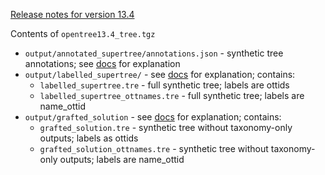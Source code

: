 [Release notes for version 13.4](https://github.com/OpenTreeOfLife/germinator/blob/master/doc/ot-synthesis-v13.4.md)

Contents of `opentree13.4_tree.tgz`
* `output/annotated_supertree/annotations.json` - synthetic tree annotations; see [docs](http://files.opentreeoflife.org/synthesis/opentree13.4output/annotated_supertree/index.html) for explanation
* `output/labelled_supertree/` - see [docs](http://files.opentreeoflife.org/synthesis/opentree13.4/output/labelled_supertree/index.html) for explanation; contains:
   * `labelled_supertree.tre` - full synthetic tree; labels are ottids
   * `labelled_supertree_ottnames.tre` - full synthetic tree; labels are name_ottid
* `output/grafted_solution` - see [docs](http://files.opentreeoflife.org/synthesis/opentree13.4/output/grafted-solution/index.html) for explanation; contains:
   * `grafted_solution.tre` - synthetic tree without taxonomy-only outputs; labels as ottids
   * `grafted_solution_ottnames.tre` - synthetic tree without taxonomy-only outputs; labels are name_ottid
